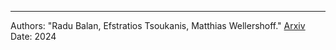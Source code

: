 ---
Authors: "Radu Balan, Efstratios Tsoukanis, Matthias Wellershoff."
[Arxiv](http://etsoukan.github.io/files/sort.pdf)
Date: 2024